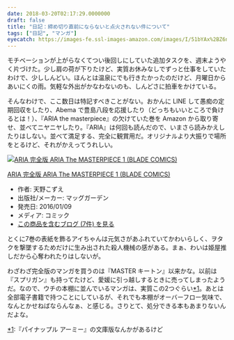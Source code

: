 ```yaml
---
date: 2018-03-20T02:17:29.0000000
draft: false
title: "日記：締め切り直前にならないと点火されない件について"
tags: ["日記", "マンガ"]
eyecatch: https://images-fe.ssl-images-amazon.com/images/I/51bYAx%2BZ6nL._SL160_.jpg
---
```

<p>モチベーションが上がらなくてつい後回しにしていた追加タスクを、週末ようやく片づけた。少し肩の荷が下りたけど、実質お休みなしでずっと仕事をしていたわけで、少ししんどい。ほんとは温泉にでも行きたかったのだけど、月曜日からあいにくの雨。気軽な外出がかなわないのも、しんどさに拍車をかけている。</p><p>そんなわけで、ここ数日は特記すべきことがない。おかんに LINE して愚痴の定期回収をしたり、Abema で豊島八段を応援したり（どっちもいいところで負けるとは！）、『ARIA the masterpiece』の欠けていた巻を Amazon から取り寄せ、並べてニヤニヤしたり。『ARIA』は何回も読んだので、いまさら読みかえしたりはしない。並べて満足する、完全に観賞用だ。オリジナルより大振りで場所をとるけど、それがかえってうれしい。</p><p><div class="hatena-asin-detail"><a href="http://www.amazon.co.jp/exec/obidos/ASIN/4800005019/bestylesnet-22/"><img src="https://images-fe.ssl-images-amazon.com/images/I/51bYAx%2BZ6nL._SL160_.jpg" class="hatena-asin-detail-image" alt="ARIA 完全版 ARIA The MASTERPIECE 1 (BLADE COMICS)" title="ARIA 完全版 ARIA The MASTERPIECE 1 (BLADE COMICS)"></a><div class="hatena-asin-detail-info"><p class="hatena-asin-detail-title"><a href="http://www.amazon.co.jp/exec/obidos/ASIN/4800005019/bestylesnet-22/">ARIA 完全版 ARIA The MASTERPIECE 1 (BLADE COMICS)</a></p><ul><li><span class="hatena-asin-detail-label">作者:</span> 天野こずえ</li><li><span class="hatena-asin-detail-label">出版社/メーカー:</span> マッグガーデン</li><li><span class="hatena-asin-detail-label">発売日:</span> 2016/01/09</li><li><span class="hatena-asin-detail-label">メディア:</span> コミック</li><li><a href="http://d.hatena.ne.jp/asin/4800005019/bestylesnet-22" target="_blank">この商品を含むブログ (7件) を見る</a></li></ul></div><div class="hatena-asin-detail-foot"></div></div></p><p>とくに7巻の表紙を飾るアイちゃんは元気さがあふれていてかわいらしく、ヲタクを撃墜するためだけに生み出された殺人機械の感がある。まぁ、わいは姫屋推しだから心奪われたりはしないが。</p><p>わざわざ完全版のマンガを買うのは『MASTER キートン』以来かな。以前は『スプリガン』も持ってたけど、愛媛に引っ越しするときに売ってしまったようだ。なので、ウチの本棚に並んでいるマンガは、実質この2つぐらい<a href="#f-b08b18dc" name="fn-b08b18dc" title="『パイナップル アーミー』の文庫版なんかがあるけど">*1</a>。あとは全部電子書籍で持つことにしているが、それでも本棚がオーバーフロー気味で、なんとかせねばならんなぁ、と感じる。さりとて、処分できる本もあまりないんだよな。</p>
<div class="footnote">
<p class="footnote"><a href="#fn-b08b18dc" name="f-b08b18dc" class="footnote-number">*1</a><span class="footnote-delimiter">:</span><span class="footnote-text">『パイナップル アーミー』の文庫版なんかがあるけど</span></p>
</div>